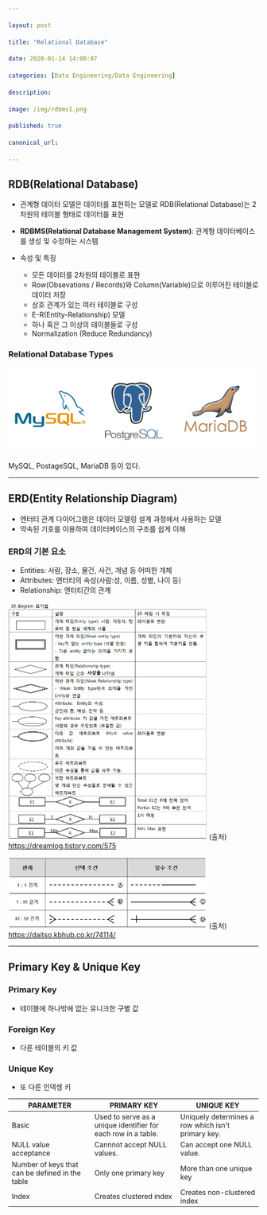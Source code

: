 ```yaml
---

layout: post

title: "Relational Database"

date: 2020-01-14 14:00:07

categories: [Data Engineering/Data Engineering]

description:

image: /img/rdbms1.png

published: true

canonical_url:

---
```


## RDB(Relational Database)

- 관계형 데이터 모델은 데이터를 표현하는 모델로 RDB(Relational Database)는 2차원의 테이블 형태로 데이터를 표현
- **RDBMS(Relational Database Management System)**: 관계형 데이터베이스를 생성 및 수정하는 시스템

- 속성 및 특징
  * 모든 데이터를 2차원의 테이블로 표현
  * Row(Obsevations / Records)와 Column(Variable)으로 이루어진 테이블로 데이터 저장
  * 상호 관계가 있는 여러 테이블로 구성
  * E-R(Entity-Relationship) 모델
  * 하나 혹은 그 이상의 테이블들로 구성
  * Normalization (Reduce Redundancy)

### Relational Database Types
<img src='/img/rdbms.png'>

MySQL, PostageSQL, MariaDB 등이 있다.

------------------------------------------------------------

## ERD(Entity Relationship Diagram)

- 엔터티 관계 다이어그램은 데이터 모델링 설계 과정에서 사용하는 모델
- 약속된 기호를 이용하여 데이터베이스의 구조를 쉽게 이해

### ERD의 기본 요소

- Entities: 사람, 장소, 물건, 사건, 개념 등 어떠한 개체
- Attributes: 엔터티의 속성(사람:성, 이름, 성별, 나이 등)
- Relationship: 엔터티간의 관계

<img src='/img/erd1.png' width="400"> (출처) https://dreamlog.tistory.com/575

<img src='/img/erd2.png' width='400'> (출처) https://daitso.kbhub.co.kr/74114/

--------------------------------------------------------------

## Primary Key & Unique Key

### Primary Key

- 테이블에 하나밖에 없는 유니크한 구별 값

### Foreign Key

- 다른 테이블의 키 값

### Unique Key

- 또 다른 인덱셍 키

|PARAMETER|PRIMARY KEY|UNIQUE KEY|
|---------|-----------|----------|
|Basic|Used to serve as a unique identifier for each row in a table.|Uniquely determines a row which isn't primary key.|
|NULL value acceptance|Cannnot accept NULL values.|Can accept one NULL value.|
|Number of keys that can be defined in the table|Only one primary key|More than one unique key|
|Index|Creates clustered index|Creates non-clustered index|
